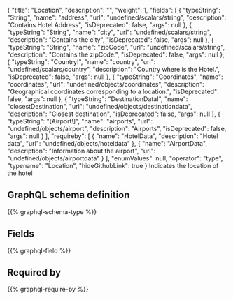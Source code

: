 {
  "title": "Location",
  "description": "",
  "weight": 1,
  "fields": [
    {
      "typeString": "String",
      "name": "address",
      "url": "undefined/scalars/string",
      "description": "Contains Hotel Address",
      "isDeprecated": false,
      "args": null
    },
    {
      "typeString": "String",
      "name": "city",
      "url": "undefined/scalars/string",
      "description": "Contains the city",
      "isDeprecated": false,
      "args": null
    },
    {
      "typeString": "String",
      "name": "zipCode",
      "url": "undefined/scalars/string",
      "description": "Contains the zipCode.",
      "isDeprecated": false,
      "args": null
    },
    {
      "typeString": "Country!",
      "name": "country",
      "url": "undefined/scalars/country",
      "description": "Country where is the Hotel.",
      "isDeprecated": false,
      "args": null
    },
    {
      "typeString": "Coordinates",
      "name": "coordinates",
      "url": "undefined/objects/coordinates",
      "description": "Geographical coordinates corresponding to a location.",
      "isDeprecated": false,
      "args": null
    },
    {
      "typeString": "DestinationData!",
      "name": "closestDestination",
      "url": "undefined/objects/destinationdata",
      "description": "Closest destination",
      "isDeprecated": false,
      "args": null
    },
    {
      "typeString": "[Airport!]",
      "name": "airports",
      "url": "undefined/objects/airport",
      "description": "Airports",
      "isDeprecated": false,
      "args": null
    }
  ],
  "requireby": [
    {
      "name": "HotelData",
      "description": "Hotel data",
      "url": "undefined/objects/hoteldata"
    },
    {
      "name": "AirportData",
      "description": "Information about the airport",
      "url": "undefined/objects/airportdata"
    }
  ],
  "enumValues": null,
  "operator": "type",
  "typename": "Location",
  "hideGithubLink": true
}
Indicates the location of the hotel
## GraphQL schema definition

{{% graphql-schema-type %}}

## Fields

{{% graphql-field %}}

## Required by

{{% graphql-require-by %}}
